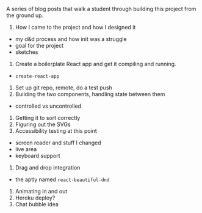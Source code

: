 A series of blog posts that walk a student through building this project from the ground up.

1. How I came to the project and how I designed it

  - my d&d process and how init was a struggle
  - goal for the project
  - sketches

1. Create a boilerplate React app and get it compiling and running.

  - `create-react-app`

1. Set up git repo, remote, do a test push
1. Building the two components, handling state between them

  - controlled vs uncontrolled

1. Getting it to sort correctly
1. Figuring out the SVGs
1. Accessibility testing at this point

  - screen reader and stuff I changed
  - live area
  - keyboard support

1. Drag and drop integration

  - the aptly named `react-beautiful-dnd`

1. Animating in and out
1. Heroku deploy?
1. Chat bubble idea